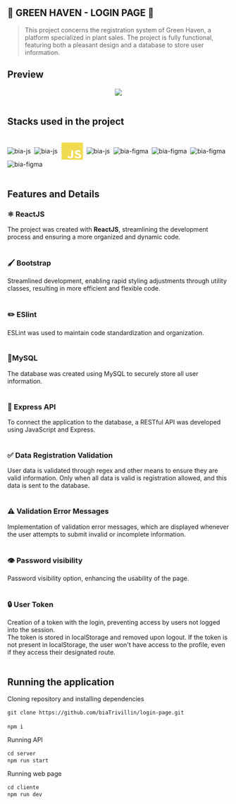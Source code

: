 ## 🌱 GREEN HAVEN - LOGIN PAGE 🌱

>This project concerns the registration system of Green Haven, a platform specialized in plant sales. The project is fully functional, featuring both a pleasant design and a database to store user information.

## Preview
<div align="center">
  <img align="center" src="src/imgs/preview-oclock.gif" width="700px">
</div> <br>

## Stacks used in the project
<div style="display: inline_block"><br>
  <img align="center" alt="bia-js" height="40" width="50" src="https://upload.vectorlogo.zone/logos/getbootstrap/images/987f8f6c-263a-47b1-a85d-853cfca215d9.svg">
  <img>
  <img align="center" alt="bia-js" height="40" src="https://www.vectorlogo.zone/logos/typescriptlang/typescriptlang-icon.svg">
  <img>
  <img align="center" alt="bia-js" height="40" width="50" src="https://raw.githubusercontent.com/devicons/devicon/master/icons/javascript/javascript-plain.svg">
  <img>
  <img align="center" alt="bia-js" height="40" width="50" src="https://www.vectorlogo.zone/logos/reactjs/reactjs-icon.svg">
  <img>
  <img align="center" width="40" height="40" src="https://www.vectorlogo.zone/logos/mysql/mysql-icon.svg" alt="bia-figma"/>
  <img>
  <img align="center" width="40" height="40" src="https://www.vectorlogo.zone/logos/eslint/eslint-icon.svg" alt="bia-figma"/>
  <img>
  <img align="center" width="40" height="40" src="https://www.vectorlogo.zone/logos/nodejs/nodejs-icon.svg" alt="bia-figma"/>
  <img>
  <img align="center" height="50" src="https://www.vectorlogo.zone/logos/expressjs/expressjs-icon.svg" alt="bia-figma"/>
</div>
<br>

## Features and Details

### ⚛️ ReactJS
The project was created with **ReactJS**, streamlining the development process and ensuring a more organized and dynamic code.<br><br>

### 🖌️ Bootstrap 
Streamlined development, enabling rapid styling adjustments through utility classes, resulting in more efficient and flexible code.<br><br>

### ✏️ ESlint 
ESLint was used to maintain code standardization and organization.<br><br>

### 🐬MySQL
The database was created using MySQL to securely store all user information.<br><br>

### 📂 Express API
To connect the application to the database, a RESTful API was developed using JavaScript and Express.<br><br>

### ✅ Data Registration Validation
User data is validated through regex and other means to ensure they are valid information. Only when all data is valid is registration allowed, and this data is sent to the database.<br><br>

### ⚠️ Validation Error Messages
Implementation of validation error messages, which are displayed whenever the user attempts to submit invalid or incomplete information.<br><br>

### 👁️ Password visibility
Password visibility option, enhancing the usability of the page.<br><br>

### 🔒 User Token
Creation of a token with the login, preventing access by users not logged into the session.<br>
The token is stored in localStorage and removed upon logout. If the token is not present in localStorage, the user won't have access to the profile, even if they access their designated route.<br><br>

## Running the application 

Cloning repository and installing dependencies 
<div>

    git clone https://github.com/biaTrivillin/login-page.git

    npm i
    
</div>

Running API
<div>

    cd server 
    npm run start 

</div>

Running web page
<div>

    cd cliente 
    npm run dev
    
</div>
